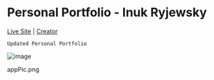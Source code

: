 # Personal Portfolio - Inuk Ryjewsky
[Live Site](https://ryjewsky.netlify.app/) | [Creator](https://ryjewsky.netlify.app/)
```
Updated Personal Portfolio  
```
![image](https://user-images.githubusercontent.com/Ryjekk/NewPortfolio/appPic.png)

appPic.png
